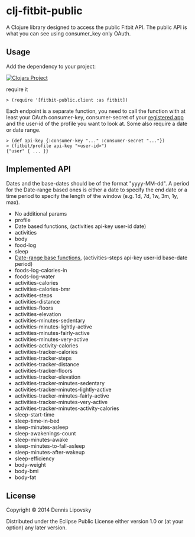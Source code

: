 # clj-fitbit-public

A Clojure library designed to access the public Fitbit API. The public API is what you can see using consumer_key only OAuth.

## Usage

Add the dependency to your project:

[![Clojars Project](http://clojars.org/fitbit-public/latest-version.svg)](http://clojars.org/fitbit-public)

require it

    > (require '[fitbit-public.client :as fitbit])

Each endpoint is a separate function, you need to call the function with at least your OAuth consumer-key, consumer-secret of your [registered app][1] and the user-id of the profile you want to look at. Some also require a date or date range.

    > (def api-key {:consumer-key "..." :consumer-secret "..."})
    > (fitbit/profile api-key "<user-id>")
    {"user" { ... }}

[1]: http://dev.fitbit.com/

## Implemented API

Dates and the base-dates should be of the format "yyyy-MM-dd". A period for the Date-range based ones is either a date to specify the end date or a time period to specify the length of the window (e.g. 1d, 7d, 1w, 3m, 1y, max).

* No additional params
 * profile
* Date based functions, 
    (activities api-key user-id date)
 * activities
 * body
 * food-log
 * sleep
* [Date-range base functions][2], 
    (activities-steps api-key user-id base-date period)
 * foods-log-calories-in
 * foods-log-water
 * activities-calories
 * activities-calories-bmr
 * activities-steps
 * activities-distance
 * activities-floors
 * activities-elevation
 * activities-minutes-sedentary
 * activities-minutes-lightly-active
 * activities-minutes-fairly-active
 * activities-minutes-very-active
 * activities-activity-calories
 * activities-tracker-calories
 * activities-tracker-steps
 * activities-tracker-distance
 * activities-tracker-floors
 * activities-tracker-elevation
 * activities-tracker-minutes-sedentary
 * activities-tracker-minutes-lightly-active
 * activities-tracker-minutes-fairly-active
 * activities-tracker-minutes-very-active
 * activities-tracker-minutes-activity-calories
 * sleep-start-time
 * sleep-time-in-bed
 * sleep-minutes-asleep
 * sleep-awakenings-count
 * sleep-minutes-awake
 * sleep-minutes-to-fall-asleep
 * sleep-minutes-after-wakeup
 * sleep-efficiency
 * body-weight
 * body-bmi
 * body-fat

[2]: https://wiki.fitbit.com/display/API/API-Get-Time-Series

## License

Copyright © 2014 Dennis Lipovsky

Distributed under the Eclipse Public License either version 1.0 or (at
your option) any later version.
